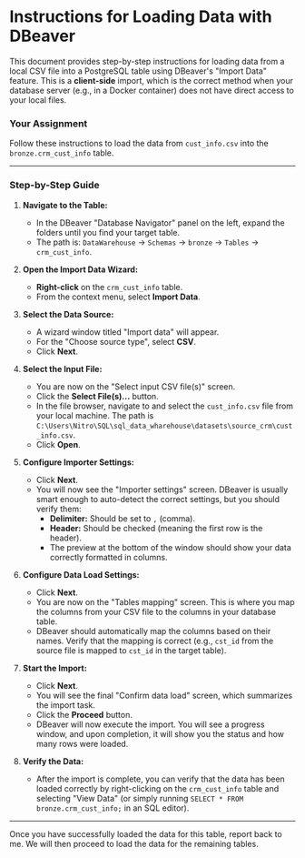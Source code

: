 
# Instructions for Loading Data with DBeaver

This document provides step-by-step instructions for loading data from a local CSV file into a PostgreSQL table using DBeaver's "Import Data" feature. This is a **client-side** import, which is the correct method when your database server (e.g., in a Docker container) does not have direct access to your local files.

### Your Assignment

Follow these instructions to load the data from `cust_info.csv` into the `bronze.crm_cust_info` table.

---

### Step-by-Step Guide

1.  **Navigate to the Table:**
    *   In the DBeaver "Database Navigator" panel on the left, expand the folders until you find your target table.
    *   The path is: `DataWarehouse` -> `Schemas` -> `bronze` -> `Tables` -> `crm_cust_info`.

2.  **Open the Import Data Wizard:**
    *   **Right-click** on the `crm_cust_info` table.
    *   From the context menu, select **Import Data**.

3.  **Select the Data Source:**
    *   A wizard window titled "Import data" will appear.
    *   For the "Choose source type", select **CSV**.
    *   Click **Next**.

4.  **Select the Input File:**
    *   You are now on the "Select input CSV file(s)" screen.
    *   Click the **Select File(s)...** button.
    *   In the file browser, navigate to and select the `cust_info.csv` file from your local machine. The path is `C:\Users\Nitro\SQL\sql_data_wharehouse\datasets\source_crm\cust_info.csv`.
    *   Click **Open**.

5.  **Configure Importer Settings:**
    *   Click **Next**.
    *   You will now see the "Importer settings" screen. DBeaver is usually smart enough to auto-detect the correct settings, but you should verify them:
        *   **Delimiter:** Should be set to `,` (comma).
        *   **Header:** Should be checked (meaning the first row is the header).
        *   The preview at the bottom of the window should show your data correctly formatted in columns.

6.  **Configure Data Load Settings:**
    *   Click **Next**.
    *   You are now on the "Tables mapping" screen. This is where you map the columns from your CSV file to the columns in your database table.
    *   DBeaver should automatically map the columns based on their names. Verify that the mapping is correct (e.g., `cst_id` from the source file is mapped to `cst_id` in the target table).

7.  **Start the Import:**
    *   Click **Next**.
    *   You will see the final "Confirm data load" screen, which summarizes the import task.
    *   Click the **Proceed** button.
    *   DBeaver will now execute the import. You will see a progress window, and upon completion, it will show you the status and how many rows were loaded.

8.  **Verify the Data:**
    *   After the import is complete, you can verify that the data has been loaded correctly by right-clicking on the `crm_cust_info` table and selecting "View Data" (or simply running `SELECT * FROM bronze.crm_cust_info;` in an SQL editor).

---

Once you have successfully loaded the data for this table, report back to me. We will then proceed to load the data for the remaining tables.

